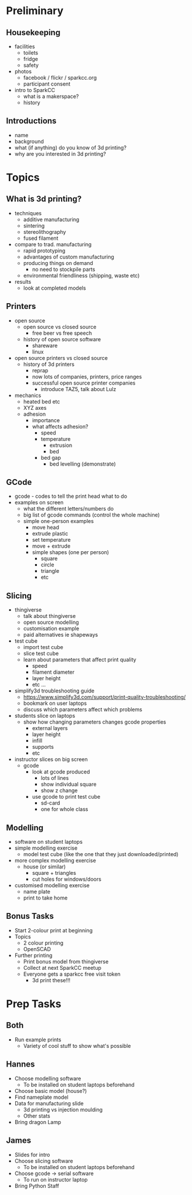 # Preliminary

## Housekeeping

* facilities
	* toilets
	* fridge
	* safety
* photos
	* facebook / flickr / sparkcc.org
	* participant consent
* intro to SparkCC
	* what is a makerspace?
	* history

## Introductions

* name
* background
* what (if anything) do you know of 3d printing?
* why are you interested in 3d printing?

# Topics

## What is 3d printing?

* techniques
    * additive manufacturing
	* sintering
	* stereolithography
	* fused filament
* compare to trad. manufacturing
    * rapid prototyping
	* advantages of custom manufacturing
	* producing things on demand
		* no need to stockpile parts
	* environmental friendliness (shipping, waste etc)
* results
	* look at completed models

## Printers

* open source
	* open source vs closed source
		* free beer vs free speech
	* history of open source software
		* shareware
		* linux
* open source printers vs closed source
	* history of 3d printers
		* reprap
		* now lots of companies, printers, price ranges
		* successful open source printer companies
			* introduce TAZ5, talk about Lulz
* mechanics
	* heated bed etc
	* XYZ axes
	* adhesion
		* importance
  		* what affects adhesion?
			* speed
			* temperature
				* extrusion
    			* bed
   			* bed gap
   				* bed levelling (demonstrate)

## GCode

* gcode - codes to tell the print head what to do
* examples on screen
	* what the different letters/numbers do
	* big list of gcode commands (control the whole machine)
	* simple one-person examples
		* move head
		* extrude plastic
		* set temperature
		* move + extrude
		* simple shapes (one per person)
			* square
			* circle
			* triangle
			* etc
 
## Slicing
 
* thingiverse
	* talk about thingiverse
	* open source modelling
	* customisation example
	* paid alternatives ie shapeways
* test cube
	* import test cube
	* slice test cube
	* learn about parameters that affect print quality
		* speed
		* filament diameter
		* layer height
		* etc ...
* simplify3d troubleshooting guide
	* https://www.simplify3d.com/support/print-quality-troubleshooting/
	* bookmark on user laptops
	* discuss which parameters affect which problems
* students slice on laptops
	* show how changing parameters changes gcode properties
		* external layers
		* layer height
		* infill
		* supports
		* etc
* instructor slices on big screen
	* gcode
		* look at gcode produced
			* lots of lines
			* show individual square
			* show z change
		* use gcode to print test cube
			* sd-card
			* one for whole class

## Modelling

* software on student laptops
* simple modelling exercise
	* model test cube (like the one that they just downloaded/printed)
* more complex modelling exercise
	* house (or similar)
		* square + triangles
		* cut holes for windows/doors
* customised modelling exercise
	* name plate
	* print to take home

## Bonus Tasks

* Start 2-colour print at beginning
* Topics
	* 2 colour printing
	* OpenSCAD
* Further printing
	* Print bonus model from thingiverse
	* Collect at next SparkCC meetup
	* Everyone gets a sparkcc free visit token
		* 3d print these!!!


# Prep Tasks

## Both

* Run example prints
	* Variety of cool stuff to show what's possible

## Hannes

* Choose modelling software
	* To be installed on student laptops beforehand
* Choose basic model (house?)
* Find nameplate model
* Data for manufacturing slide
	* 3d printing vs injection moulding
	* Other stats
* Bring dragon Lamp

## James

* Slides for intro
* Choose slicing software
	* To be installed on student laptops beforehand
* Choose gcode -> serial software
	* To run on instructor laptop
* Bring Python Staff

